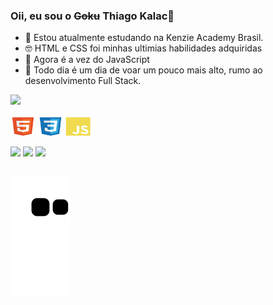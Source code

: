 ### Oii, eu sou o <s>Goku</s> Thiago Kalac👋

- 🔭 Estou atualmente estudando na Kenzie Academy Brasil.
- 🤓 HTML e CSS foi minhas ultimias habilidades adquiridas
- 👷 Agora é a vez do JavaScript
- 🚀 Todo dia é um dia de voar um pouco mais alto, rumo ao desenvolvimento Full Stack.
<div align="left">
    <img height="150em" src="https://github-readme-stats.vercel.app/api?username=ThiagoKalac&show_icons=true&theme=dark"/>
    <hidden img height="150em" src="https://github-readme-stats.vercel.app/api/top-langs/?username=ThiagoKalac&layout=compact&langs_count=7&theme=dark"/>
</div>

<div style="display: inline_block"><br>
   <img align="center" alt="Thiago_HTML" height="30" width="40" src="https://raw.githubusercontent.com/devicons/devicon/master/icons/html5/html5-original.svg">
   <img align="center" alt="Thiago_CSS" height="30" width="40" src="https://raw.githubusercontent.com/devicons/devicon/master/icons/css3/css3-original.svg">
   <img align="center" alt="Thiago_Js" height="30" width="40" src="https://raw.githubusercontent.com/devicons/devicon/master/icons/javascript/javascript-plain.svg">
</div><br>

<div> 
  <a href="https://instagram.com/thiagokalac" target="_blank"><img src="https://img.shields.io/badge/-Instagram-%23E4405F?style=for-the-badge&logo=instagram&logoColor=white" target="_blank"></a>
  <a href="https://www.linkedin.com/in/thiagorodriguessilva1994" target="_blank"><img src="https://img.shields.io/badge/-LinkedIn-%230077B5?style=for-the-badge&logo=linkedin&logoColor=white" target="_blank"></a> 
  <a href="https://kenzieacademybrasil.slack.com/team/U03DYEHJLNR" target="_blank"><img src="https://img.shields.io/badge/Slack-4A154B?style=for-the-badge&logo=slack&logoColor=white" target="_blank"></a>
  
  ##
    
  ![Snake animation](https://github.com/ThiagoKalac/ThiagoKalac/blob/output/github-contribution-grid-snake.svg)
    
    
</div>
